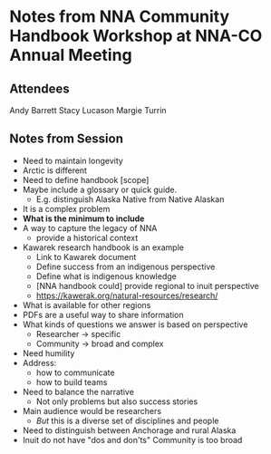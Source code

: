 # Notes from NNA Community Handbook Workshop at NNA-CO Annual Meeting

## Attendees
Andy Barrett
Stacy Lucason
Margie Turrin

## Notes from Session

- Need to maintain longevity
- Arctic is different
- Need to define handbook [scope]
- Maybe include a glossary or quick guide.
  - E.g. distinguish Alaska Native from Native Alaskan
- It is a complex problem
- **What is the minimum to include**
- A way to capture the legacy of NNA
  - provide a historical context
- Kawarek research handbook is an example
  - Link to Kawarek document
  - Define success from an indigenous perspective
  - Define what is indigenous knowledge
  - [NNA handbook could] provide regional to inuit perspective
  - https://kawerak.org/natural-resources/research/
- What is available for other regions
- PDFs are a useful way to share information
- What kinds of questions we answer is based on perspective
  - Researcher -> specific
  - Community -> broad and complex
- Need humility
- Address:
  - how to communicate
  - how to build teams
- Need to balance the narrative
  - Not only problems but also success stories
- Main audience would be researchers
  - *But* this is a diverse set of disciplines and people
- Need to distinguish between Anchorage and rural Alaska
- Inuit do not have "dos and don'ts"  Community is too broad

